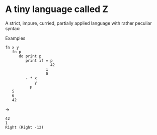 A tiny language called Z
===========================

A strict, impure, curried, partially applied language with rather
peculiar syntax:

Examples

    fn x y
       fn p
          do print p
             print if = p
                        42
                      1
                      0
             - * x
                 y
               p
       5
       6
       42

→

    42
    1
    Right (Right -12)
